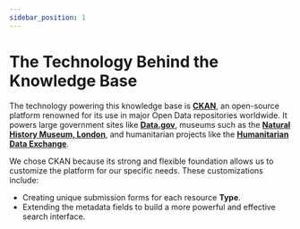 ```yaml
---
sidebar_position: 1
---
```


# The Technology Behind the Knowledge Base

The technology powering this knowledge base is [**CKAN**](https://ckan.org/), an open-source platform renowned for its use in major Open Data repositories worldwide. It powers large government sites like [**Data.gov**](https://www.data.gov/), museums such as the [**Natural History Museum, London**](https://data.nhm.ac.uk/), and humanitarian projects like the [**Humanitarian Data Exchange**](https://data.humdata.org/).

We chose CKAN because its strong and flexible foundation allows us to customize the platform for our specific needs. These customizations include:

- Creating unique submission forms for each resource **Type**.
- Extending the metadata fields to build a more powerful and effective search interface.
